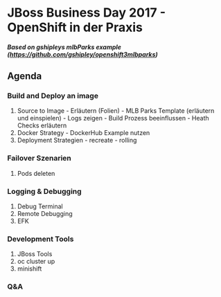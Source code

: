 # JBoss Business Day 2017 - OpenShift in der Praxis
##### Based on gshipleys mlbParks example (https://github.com/gshipley/openshift3mlbparks)

## Agenda
### Build and Deploy an image
  1. Source to Image
    - Erläutern (Folien)
    - MLB Parks Template (erläutern und einspielen)
    - Logs zeigen
    - Build Prozess beeinflussen
    - Heath Checks erläutern
  2. Docker Strategy
    - DockerHub Example nutzen
  3. Deployment Strategien
    - recreate
    - rolling

### Failover Szenarien
  1. Pods deleten

### Logging & Debugging
  1. Debug Terminal
  2. Remote Debugging
  3. EFK

### Development Tools
  1. JBoss Tools
  2. oc cluster up
  3. minishift

### Q&A

